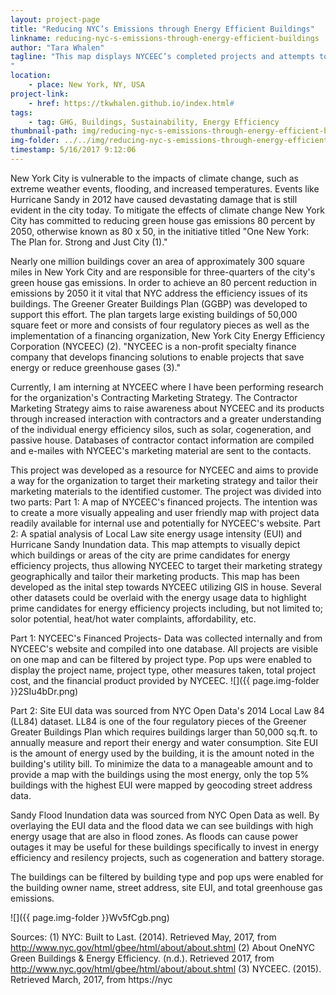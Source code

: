 ```yaml
---
layout: project-page
title: "Reducing NYC’s Emissions through Energy Efficient Buildings"
linkname: reducing-nyc-s-emissions-through-energy-efficient-buildings
author: "Tara Whalen"
tagline: "This map displays NYCEEC’s completed projects and attempts to locate new projects through spatial analysis of Site EUI and NYC flood zone data
"
location:
    - place: New York, NY, USA
project-link:
    - href: https://tkwhalen.github.io/index.html#
tags:
    - tag: GHG, Buildings, Sustainability, Energy Efficiency
thumbnail-path: img/reducing-nyc-s-emissions-through-energy-efficient-buildings/O4OzxTer.png
img-folder: ../../img/reducing-nyc-s-emissions-through-energy-efficient-buildings/
timestamp: 5/16/2017 9:12:06
---
```

New York City is vulnerable to the impacts of climate change, such as extreme weather events, flooding, and increased temperatures. Events like Hurricane Sandy in 2012 have caused devastating damage that is still evident in the city today.  To mitigate the effects of climate change New York City has committed to reducing green house gas emissions 80 percent by 2050, otherwise known as 80 x 50, in the initiative titled "One New York: The Plan for. Strong and Just City (1)."

Nearly one million buildings cover an area of approximately 300 square miles in New York City and are responsible for three-quarters of the city's green house gas emissions. In order to achieve an 80 percent reduction in emissions by 2050 it it vital that NYC address the efficiency issues of its buildings. The Greener Greater Buildings Plan (GGBP) was developed to support this effort.  The plan targets large existing buildings of 50,000 square feet or more and consists of four regulatory pieces as well as the implementation of a financing organization, New York City Energy Efficiency Corporation (NYCEEC) (2).  "NYCEEC is a non-profit specialty finance company that develops financing solutions to enable projects that save energy or reduce greenhouse gases (3)." 

Currently, I am interning at NYCEEC where I have been performing research for the organization's Contracting Marketing Strategy. The Contractor Marketing Strategy aims to raise awareness about NYCEEC and its products through increased interaction with contractors and a greater understanding of the individual energy efficiency silos, such as solar, cogeneration, and passive house. Databases of contractor contact information are compiled and  e-mailes  with NYCEEC's marketing material are sent to the contacts.

This project was developed as a resource for NYCEEC and aims to provide a way for the organization to target their marketing strategy and tailor their marketing materials to the identified customer. The project was divided into two parts: 
Part 1: A map of NYCEEC's financed projects. The intention was to create a more visually appealing and user friendly map with project data readily available for internal use and potentially for NYCEEC's website.
Part 2: A spatial analysis of  Local Law site energy usage intensity (EUI) and Hurricane Sandy Inundation  data.  This map attempts to visually depict which buildings or areas of the city are prime candidates for energy efficiency projects, thus allowing NYCEEC to target their marketing strategy geographically and tailor their marketing products. This map has been developed as the inital step towards NYCEEC utilizing GIS in house. Several other datasets could be overlaid with the energy usage data to highlight prime candidates for energy efficiency projects including, but not limited to; solor potential, heat/hot water complaints, affordability, etc. 

Part 1: NYCEEC's Financed Projects- Data was collected internally and from NYCEEC's website and compiled into one database. All projects are visible on one map and can be filtered by project type. Pop ups were enabled to display the project name, project type, other measures taken, total project cost, and the financial product provided by NYCEEC. 
![]({{ page.img-folder }}2SIu4bDr.png)

Part 2: Site EUI data was sourced from NYC Open Data's 2014 Local Law 84 (LL84) dataset.  LL84 is one of the four regulatory pieces of the Greener Greater Buildings Plan which requires buildings larger than 50,000 sq.ft. to annually measure and report their energy and water consumption.  Site EUI is the amount of energy used by the building, it is the amount noted in the building's utility bill.  To minimize the data to a manageable amount and to provide a map with the buildings using the most energy, only the top 5% buildings with the highest EUI were mapped by geocoding street address data. 

Sandy Flood Inundation data was sourced from NYC Open Data as well. By overlaying the EUI data and the flood data we can see buildings with high energy usage that are also in flood zones.  As floods can cause power outages it may be useful for these buildings specifically to invest in energy efficiency and resilency projects, such as cogeneration and battery storage.   

The buildings can be filtered by building type and pop ups were enabled for the building owner name, street address, site EUI, and total greenhouse gas emissions. 

![]({{ page.img-folder }}Wv5fCgb.png)


Sources:
(1)  NYC: Built to Last. (2014). Retrieved May, 2017, from http://www.nyc.gov/html/gbee/html/about/about.shtml
(2)  About OneNYC Green Buildings & Energy Efficiency. (n.d.). Retrieved 2017, from http://www.nyc.gov/html/gbee/html/about/about.shtml 
(3) NYCEEC. (2015). Retrieved March, 2017, from https://nyc
